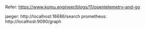 Refer: https://www.komu.engineer/blogs/11/opentelemetry-and-go

jaeger: http://localhost:16686/search
prometheus: http://localhost:9090/graph
